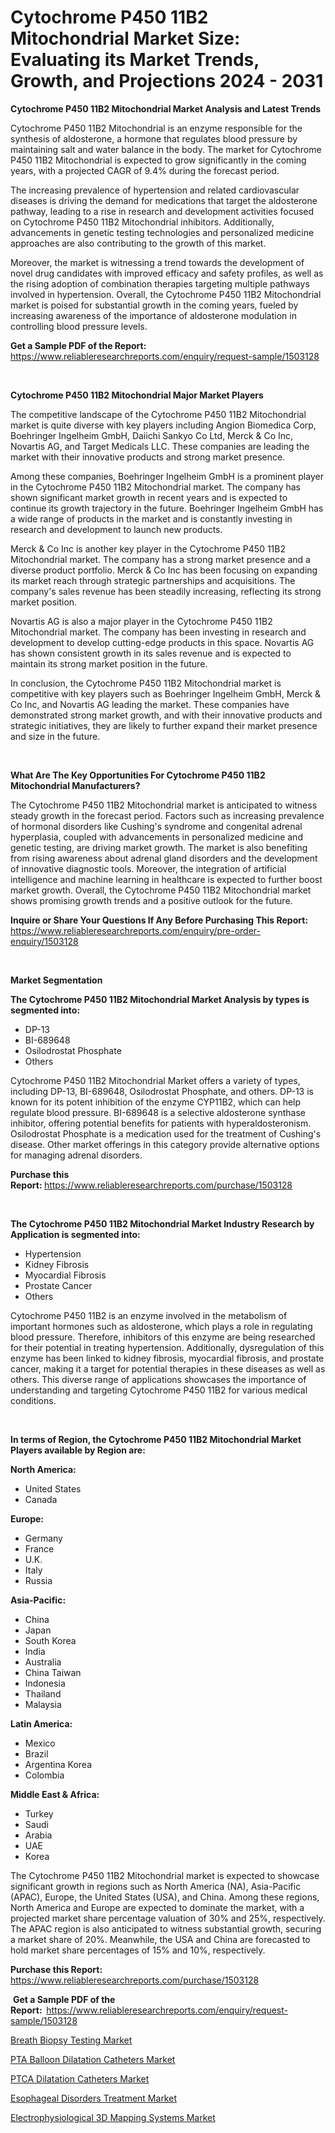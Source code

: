 <p><h1>Cytochrome P450 11B2 Mitochondrial Market Size: Evaluating its Market Trends, Growth, and Projections 2024 - 2031</h1></p><p><strong>Cytochrome P450 11B2 Mitochondrial Market Analysis and Latest Trends</strong></p>
<p><p>Cytochrome P450 11B2 Mitochondrial is an enzyme responsible for the synthesis of aldosterone, a hormone that regulates blood pressure by maintaining salt and water balance in the body. The market for Cytochrome P450 11B2 Mitochondrial is expected to grow significantly in the coming years, with a projected CAGR of 9.4% during the forecast period.</p><p>The increasing prevalence of hypertension and related cardiovascular diseases is driving the demand for medications that target the aldosterone pathway, leading to a rise in research and development activities focused on Cytochrome P450 11B2 Mitochondrial inhibitors. Additionally, advancements in genetic testing technologies and personalized medicine approaches are also contributing to the growth of this market.</p><p>Moreover, the market is witnessing a trend towards the development of novel drug candidates with improved efficacy and safety profiles, as well as the rising adoption of combination therapies targeting multiple pathways involved in hypertension. Overall, the Cytochrome P450 11B2 Mitochondrial market is poised for substantial growth in the coming years, fueled by increasing awareness of the importance of aldosterone modulation in controlling blood pressure levels.</p></p>
<p><strong>Get a Sample PDF of the Report:&nbsp;</strong> <a href="https://www.reliableresearchreports.com/enquiry/request-sample/1503128">https://www.reliableresearchreports.com/enquiry/request-sample/1503128</a></p>
<p>&nbsp;</p>
<p><strong>Cytochrome P450 11B2 Mitochondrial Major Market Players</strong></p>
<p><p>The competitive landscape of the Cytochrome P450 11B2 Mitochondrial market is quite diverse with key players including Angion Biomedica Corp, Boehringer Ingelheim GmbH, Daiichi Sankyo Co Ltd, Merck & Co Inc, Novartis AG, and Target Medicals LLC. These companies are leading the market with their innovative products and strong market presence.</p><p>Among these companies, Boehringer Ingelheim GmbH is a prominent player in the Cytochrome P450 11B2 Mitochondrial market. The company has shown significant market growth in recent years and is expected to continue its growth trajectory in the future. Boehringer Ingelheim GmbH has a wide range of products in the market and is constantly investing in research and development to launch new products.</p><p>Merck & Co Inc is another key player in the Cytochrome P450 11B2 Mitochondrial market. The company has a strong market presence and a diverse product portfolio. Merck & Co Inc has been focusing on expanding its market reach through strategic partnerships and acquisitions. The company's sales revenue has been steadily increasing, reflecting its strong market position.</p><p>Novartis AG is also a major player in the Cytochrome P450 11B2 Mitochondrial market. The company has been investing in research and development to develop cutting-edge products in this space. Novartis AG has shown consistent growth in its sales revenue and is expected to maintain its strong market position in the future.</p><p>In conclusion, the Cytochrome P450 11B2 Mitochondrial market is competitive with key players such as Boehringer Ingelheim GmbH, Merck & Co Inc, and Novartis AG leading the market. These companies have demonstrated strong market growth, and with their innovative products and strategic initiatives, they are likely to further expand their market presence and size in the future.</p></p>
<p>&nbsp;</p>
<p><strong>What Are The Key Opportunities For Cytochrome P450 11B2 Mitochondrial Manufacturers?</strong></p>
<p><p>The Cytochrome P450 11B2 Mitochondrial market is anticipated to witness steady growth in the forecast period. Factors such as increasing prevalence of hormonal disorders like Cushing's syndrome and congenital adrenal hyperplasia, coupled with advancements in personalized medicine and genetic testing, are driving market growth. The market is also benefiting from rising awareness about adrenal gland disorders and the development of innovative diagnostic tools. Moreover, the integration of artificial intelligence and machine learning in healthcare is expected to further boost market growth. Overall, the Cytochrome P450 11B2 Mitochondrial market shows promising growth trends and a positive outlook for the future.</p></p>
<p><strong>Inquire or Share Your Questions If Any Before Purchasing This Report:</strong> <a href="https://www.reliableresearchreports.com/enquiry/pre-order-enquiry/1503128">https://www.reliableresearchreports.com/enquiry/pre-order-enquiry/1503128</a></p>
<p>&nbsp;</p>
<p><strong>Market Segmentation</strong></p>
<p><strong>The Cytochrome P450 11B2 Mitochondrial Market Analysis by types is segmented into:</strong></p>
<p><ul><li>DP-13</li><li>BI-689648</li><li>Osilodrostat Phosphate</li><li>Others</li></ul></p>
<p><p>Cytochrome P450 11B2 Mitochondrial Market offers a variety of types, including DP-13, BI-689648, Osilodrostat Phosphate, and others. DP-13 is known for its potent inhibition of the enzyme CYP11B2, which can help regulate blood pressure. BI-689648 is a selective aldosterone synthase inhibitor, offering potential benefits for patients with hyperaldosteronism. Osilodrostat Phosphate is a medication used for the treatment of Cushing's disease. Other market offerings in this category provide alternative options for managing adrenal disorders.</p></p>
<p><strong>Purchase this Report:&nbsp;</strong><a href="https://www.reliableresearchreports.com/purchase/1503128">https://www.reliableresearchreports.com/purchase/1503128</a></p>
<p>&nbsp;</p>
<p><strong>The Cytochrome P450 11B2 Mitochondrial Market Industry Research by Application is segmented into:</strong></p>
<p><ul><li>Hypertension</li><li>Kidney Fibrosis</li><li>Myocardial Fibrosis</li><li>Prostate Cancer</li><li>Others</li></ul></p>
<p><p>Cytochrome P450 11B2 is an enzyme involved in the metabolism of important hormones such as aldosterone, which plays a role in regulating blood pressure. Therefore, inhibitors of this enzyme are being researched for their potential in treating hypertension. Additionally, dysregulation of this enzyme has been linked to kidney fibrosis, myocardial fibrosis, and prostate cancer, making it a target for potential therapies in these diseases as well as others. This diverse range of applications showcases the importance of understanding and targeting Cytochrome P450 11B2 for various medical conditions.</p></p>
<p>&nbsp;</p>
<p><strong>In terms of Region, the Cytochrome P450 11B2 Mitochondrial Market Players available by Region are:</strong></p>
<p>
    <p> <strong> North America: </strong>
        <ul>
            <li>United States</li>
            <li>Canada</li>
        </ul>
        </p> 
    <p> <strong> Europe: </strong>
        <ul>
            <li>Germany</li>
            <li>France</li>
            <li>U.K.</li>
            <li>Italy</li>
            <li>Russia</li>
        </ul>
        </p> 
    <p> <strong> Asia-Pacific: </strong>
        <ul>
            <li>China</li>
            <li>Japan</li>
            <li>South Korea</li>
            <li>India</li>
            <li>Australia</li>
            <li>China Taiwan</li>
            <li>Indonesia</li>
            <li>Thailand</li>
            <li>Malaysia</li>
        </ul>
        </p> 
    <p> <strong> Latin America: </strong>
        <ul>
            <li>Mexico</li>
            <li>Brazil</li>
            <li>Argentina Korea</li>
            <li>Colombia</li>
        </ul>
        </p> 
    <p> <strong> Middle East & Africa: </strong>
        <ul>
            <li>Turkey</li>
            <li>Saudi</li>
            <li>Arabia</li>
            <li>UAE</li>
            <li>Korea</li>
        </ul>
    </p>
    </p>
<p><p>The Cytochrome P450 11B2 Mitochondrial market is expected to showcase significant growth in regions such as North America (NA), Asia-Pacific (APAC), Europe, the United States (USA), and China. Among these regions, North America and Europe are expected to dominate the market, with a projected market share percentage valuation of 30% and 25%, respectively. The APAC region is also anticipated to witness substantial growth, securing a market share of 20%. Meanwhile, the USA and China are forecasted to hold market share percentages of 15% and 10%, respectively.</p></p>
<p><strong>Purchase this Report: </strong><a href="https://www.reliableresearchreports.com/purchase/1503128">https://www.reliableresearchreports.com/purchase/1503128</a></p>
<p>&nbsp;<strong>Get a Sample PDF of the Report:&nbsp;&nbsp;</strong><a href="https://www.reliableresearchreports.com/enquiry/request-sample/1503128">https://www.reliableresearchreports.com/enquiry/request-sample/1503128</a></p>
<p><strong></strong></p>
<p><p><a href="https://medium.com/@richardcruz47/decoding-breath-biopsy-testing-market-metrics-market-share-trends-and-growth-patterns-099cc953dfbd">Breath Biopsy Testing Market</a></p><p><a href="https://medium.com/@richardcruz47/pta-balloon-dilatation-catheters-market-report-reveals-the-latest-trends-and-growth-opportunities-6a7d0ddf1398">PTA Balloon Dilatation Catheters Market</a></p><p><a href="https://medium.com/@richardcruz47/ptca-dilatation-catheters-market-the-key-to-successful-business-strategy-forecast-till-2031-05fa23114054">PTCA Dilatation Catheters Market</a></p><p><a href="https://medium.com/@richardcruz47/esophageal-disorders-treatment-market-trends-and-market-analysis-forecasted-for-period-2024-2031-f9c6451db38d">Esophageal Disorders Treatment Market</a></p><p><a href="https://medium.com/@richardcruz47/electrophysiological-3d-mapping-systems-market-trends-forecast-and-competitive-analysis-to-2031-2c2fa8152e9a">Electrophysiological 3D Mapping Systems Market</a></p></p>